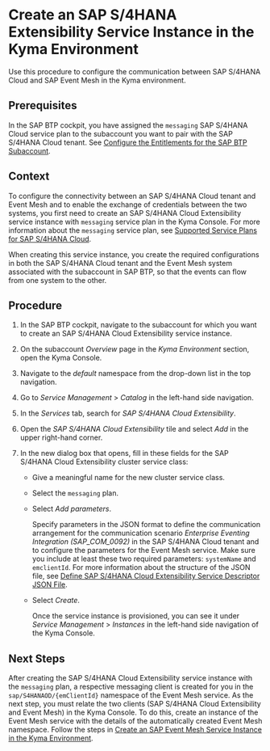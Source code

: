 <!-- loio55d876e1d63b4955bd57fbb842a89f92 -->

# Create an SAP S/4HANA Extensibility Service Instance in the Kyma Environment

Use this procedure to configure the communication between SAP S/4HANA Cloud and SAP Event Mesh in the Kyma environment.



<a name="loio55d876e1d63b4955bd57fbb842a89f92__prereq_mbc_zvk_1nb"/>

## Prerequisites

In the SAP BTP cockpit, you have assigned the `messaging` SAP S/4HANA Cloud service plan to the subaccount you want to pair with the SAP S/4HANA Cloud tenant. See [Configure the Entitlements for the SAP BTP Subaccount](Configure_the_Entitlements_for_the_SAP_S4HANA_Cloud_Extensibility_Service_65ad330.md).



## Context

To configure the connectivity between an SAP S/4HANA Cloud tenant and Event Mesh and to enable the exchange of credentials between the two systems, you first need to create an SAP S/4HANA Cloud Extensibility service instance with `messaging` service plan in the Kyma Console. For more information about the `messaging` service plan, see [Supported Service Plans for SAP S/4HANA Cloud](Supported_Service_Plans_for_SAP_S4HANA_Cloud_925c00a.md).

When creating this service instance, you create the required configurations in both the SAP S/4HANA Cloud tenant and the Event Mesh system associated with the subaccount in SAP BTP, so that the events can flow from one system to the other.



<a name="loio55d876e1d63b4955bd57fbb842a89f92__steps_nqw_ngm_lhb"/>

## Procedure

1.  In the SAP BTP cockpit, navigate to the subaccount for which you want to create an SAP S/4HANA Cloud Extensibility service instance.

2.  On the subaccount *Overview* page in the *Kyma Environment* section, open the Kyma Console.

3.  Navigate to the *default* namespace from the drop-down list in the top navigation.

4.  Go to *Service Management* \> *Catalog* in the left-hand side navigation.

5.  In the *Services* tab, search for *SAP S/4HANA Cloud Extensibility*.

6.  Open the *SAP S/4HANA Cloud Extensibility* tile and select *Add* in the upper right-hand corner.

7.  In the new dialog box that opens, fill in these fields for the SAP S/4HANA Cloud Extensibility cluster service class:

    -   Give a meaningful name for the new cluster service class.

    -   Select the `messaging` plan.

    -   Select *Add parameters*.

        Specify parameters in the JSON format to define the communication arrangement for the communication scenario *Enterprise Eventing Integration \(SAP\_COM\_0092\)* in the SAP S/4HANA Cloud tenant and to configure the parameters for the Event Mesh service. Make sure you include at least these two required parameters: `systemName` and `emclientId`. For more information about the structure of the JSON file, see [Define SAP S/4HANA Cloud Extensibility Service Descriptor JSON File](Define_SAP_S4HANA_Cloud_Extensibility_Service_Descriptor_JSON_File_2d50d91.md).

    -   Select *Create*.

        Once the service instance is provisioned, you can see it under *Service Management* \> *Instances* in the left-hand side navigation of the Kyma Console.




<a name="loio55d876e1d63b4955bd57fbb842a89f92__postreq_jjk_j3h_vhb"/>

## Next Steps

After creating the SAP S/4HANA Cloud Extensibility service instance with the `messaging` plan, a respective messaging client is created for you in the `sap/S4HANAOD/{emClientId}` namespace of the Event Mesh service. As the next step, you must relate the two clients \(SAP S/4HANA Cloud Extensibility and Event Mesh\) in the Kyma Console. To do this, create an instance of the Event Mesh service with the details of the automatically created Event Mesh namespace. Follow the steps in [Create an SAP Event Mesh Service Instance in the Kyma Environment](Create_an_SAP_Event_Mesh_Service_Instance_in_the_Kyma_Environment_3de02d2.md).

